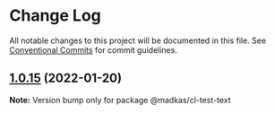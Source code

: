 # Change Log

All notable changes to this project will be documented in this file.
See [Conventional Commits](https://conventionalcommits.org) for commit guidelines.

## [1.0.15](https://github.com/madelynkasula/cl-test/compare/@madkas/cl-test-text@1.0.14...@madkas/cl-test-text@1.0.15) (2022-01-20)

**Note:** Version bump only for package @madkas/cl-test-text
